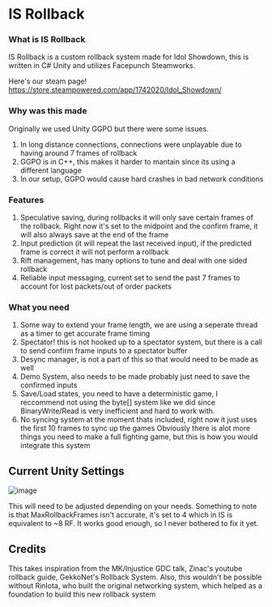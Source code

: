 # IS Rollback
### What is IS Rollback
IS Rollback is a custom rollback system made for Idol Showdown, this is written in C# Unity and utilizes Facepunch Steamworks.

Here's our steam page!
https://store.steampowered.com/app/1742020/Idol_Showdown/

### Why was this made
Originally we used Unity GGPO but there were some issues.
1. In long distance connections, connections were unplayable due to having around 7 frames of rollback
2. GGPO is in C++, this makes it harder to mantain since its using a different language
3. In our setup, GGPO would cause hard crashes in bad network conditions

### Features
1. Speculative saving, during rollbacks it will only save certain frames of the rollback. Right now it's set to the midpoint and the confirm frame, it will also always save at the end of the frame
2. Input prediction (it will repeat the last received input), if the predicted frame is correct it will not perform a rollback
3. Rift management, has many options to tune and deal with one sided rollback
4. Reliable input messaging, current set to send the past 7 frames to account for lost packets/out of order packets

### What you need
1. Some way to extend your frame length, we are using a seperate thread as a timer to get accurate frame timing
2. Spectator! this is not hooked up to a spectator system, but there is a call to send confirm frame inputs to a spectator buffer
3. Desync manager, is not a part of this so that would need to be made as well
4. Demo System, also needs to be made probably just need to save the confirmed inputs
5. Save/Load states, you need to have a deterministic game, I reccommend not using the byte[] system like we did since BinaryWrite/Read is very inefficient and hard to work with.
6. No syncing system at the moment thats included, right now it just uses the first 10 frames to sync up the games
Obviously there is alot more things you need to make a full fighting game, but this is how you would integrate this system

## Current Unity Settings
![image](https://github.com/user-attachments/assets/f78cfd7d-f72e-4138-a018-2a37c12a43f6)

This will need to be adjusted depending on your needs. Something to note is that MaxRollbackFrames isn't accurate, it's set to 4 which in IS is equivalent to ~8 RF. It works good enough, so I never bothered to fix it yet.

## Credits
This takes inspiration from the MK/Injustice GDC talk, Zinac's youtube rollback guide, GekkoNet's Rollback System.
Also, this wouldn't be possible without RinIota, who built the original networking system, which helped as a foundation to build this new rollback system


